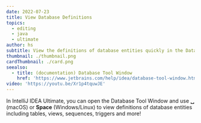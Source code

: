 ```yaml
---
date: 2022-07-23
title: View Database Definitions
topics:
  - editing
  - java
  - ultimate
author: hs
subtitle: View the definitions of database entities quickly in the Database Tool Window
thumbnail: ./thumbnail.png
cardThumbnail: ./card.png
seealso:
  - title: (documentation) Database Tool Window
    href: 'https://www.jetbrains.com/help/idea/database-tool-window.html'
video: 'https://youtu.be/Xr1p4tquwJE'
---
```

In IntelliJ IDEA Ultimate, you can open the Database Tool Window and use **␣** (macOS) or **Space** (Windows/Linux) to view definitions of database entities including tables, views, sequences, triggers and more!
